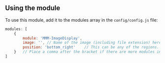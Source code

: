 ## Using the module

To use this module, add it to the modules array in the `config/config.js` file:
````javascript
modules: [
	{
		module: 'MMM-ImageDisplay',
		image: '', // Name of the image (including file extension) here, place image in '/images/' folder
		position: 'bottom_right'	// This can be any of the regions.
	}	// Place a comma after the bracket if there are more modules in your config file
]
````

